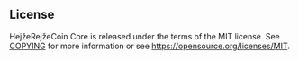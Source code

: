 License
-------

HejžeRejžeCoin Core is released under the terms of the MIT license. See [COPYING](COPYING) for more
information or see https://opensource.org/licenses/MIT.
